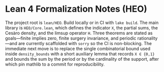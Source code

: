 # Lean 4 Formalization Notes (HEO)

The project root is `lean/HEO`. Build locally or in CI with `lake build`. The main library is `HEO/Core.lean`, which defines the indicator `X`, the partial sums, the Cesàro density, and the limsup operator `H`. Three theorems are stated as goals—finite implies zero, finite surgery invariance, and periodic rationality—and are currently scaffolded with `sorry` so the CI is non-blocking. The immediate next move is to replace the single combinatorial bound used inside `density_bounds` with a short auxiliary lemma that records `X ∈ {0,1}` and bounds the sum by the period or by the cardinality of the support, after which pin mathlib to a commit for reproducibility.
